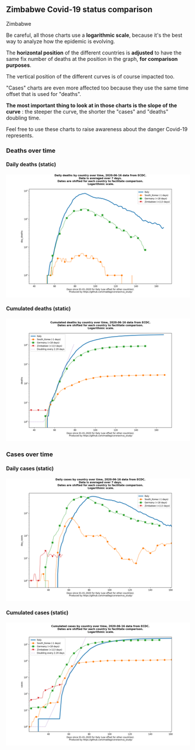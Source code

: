 ## Zimbabwe Covid-19 status comparison 

Zimbabwe



Be careful, all those charts use a **logarithmic scale**, because it's the best way to analyze how the epidemic is evolving.
 
The **horizontal position** of the different countries is **adjusted** to have the same fix number of deaths at the position in the graph, **for comparison purposes**.

The vertical position of the different curves is of course impacted too.

"Cases" charts are even more affected too because they use the same time offset that is used for "deaths".

**The most important thing to look at in those charts is the slope of the curve** : the steeper the curve, the shorter the "cases" and "deaths" doubling time.

Feel free to use these charts to raise awareness about the danger Covid-19 represents. 


 
### Deaths over time
 
#### Daily deaths (static)
![Zimbabwe covid-19 daily deaths static chart](https://raw.githubusercontent.com/madlag/coronavirus_study/master/notebooks/graphs/2020-06-16/countries/Zimbabwe/2020-06-16_Zimbabwe_day_deaths.png "Zimbabwe covid-19 day_deaths static chart")   
 
#### Cumulated deaths (static)
![Zimbabwe covid-19 cumulated deaths static chart](https://raw.githubusercontent.com/madlag/coronavirus_study/master/notebooks/graphs/2020-06-16/countries/Zimbabwe/2020-06-16_Zimbabwe_deaths.png "Zimbabwe covid-19 deaths static chart")   

 
### Cases over time
 
#### Daily cases (static)
![Zimbabwe covid-19 daily cases static chart](https://raw.githubusercontent.com/madlag/coronavirus_study/master/notebooks/graphs/2020-06-16/countries/Zimbabwe/2020-06-16_Zimbabwe_day_cases.png "Zimbabwe covid-19 day_cases static chart")   
 
#### Cumulated cases (static)
![Zimbabwe covid-19 cumulated cases static chart](https://raw.githubusercontent.com/madlag/coronavirus_study/master/notebooks/graphs/2020-06-16/countries/Zimbabwe/2020-06-16_Zimbabwe_cases.png "Zimbabwe covid-19 cases static chart")   

